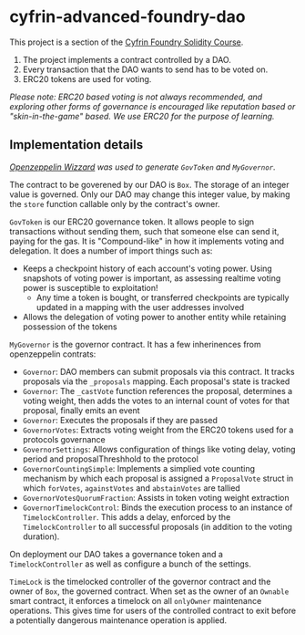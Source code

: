 # cyfrin-advanced-foundry-dao

This project is a section of the
[Cyfrin Foundry Solidity Course](https://github.com/Cyfrin/foundry-full-course-cu?tab=readme-ov-file#advanced-foundry-section-7-foundry-dao--governance).

1. The project implements a contract controlled by a DAO.
2. Every transaction that the DAO wants to send has to be voted on.
3. ERC20 tokens are used for voting.

_Please note: ERC20 based voting is not always recommended, and exploring other forms of governance is encouraged
like reputation based or "skin-in-the-game" based. We use ERC20 for the purpose of learning._

## Implementation details

_[Openzeppelin Wizzard](https://wizard.openzeppelin.com) was used to generate `GovToken` and `MyGovernor`._

The contract to be goverened by our DAO is `Box`. The storage of an integer value is governed.
Only our DAO may change this integer value, by making the `store` function callable only by the contract's owner.

`GovToken` is our ERC20 governance token. It allows people to sign transactions without sending them, such that someone else can send it, paying for the gas.
It is "Compound-like" in how it implements voting and delegation. It does a number of import things such as:

* Keeps a checkpoint history of each account's voting power. Using snapshots of voting power is important, as assessing realtime voting power is susceptible to exploitation!
  * Any time a token is bought, or transferred checkpoints are typically updated in a mapping with the user addresses involved
* Allows the delegation of voting power to another entity while retaining possession of the tokens

`MyGovernor` is the governor contract. It has a few inherinences from openzeppelin contrats:

* `Governor`: DAO members can submit proposals via this contract. It tracks proposals via the `_proposals` mapping. Each proposal's state is tracked
* `Governor`: The `_castVote` function references the proposal, determines a voting weight, then adds the votes to an internal count of votes for that proposal, finally emits an event
* `Governor`: Executes the proposals if they are passed
* `GovernorVotes`: Extracts voting weight from the ERC20 tokens used for a protocols governance
* `GovernorSettings`: Allows configuration of things like voting delay, voting period and proposalThreshhold to the protocol
* `GovernorCountingSimple`: Implements a simplied vote counting mechanism by which each proposal is assigned a `ProposalVote` struct in which `forVotes`, `againstVotes` and `abstainVotes` are tallied
* `GovernorVotesQuorumFraction`: Assists in token voting weight extraction
* `GovernorTimelockControl`: Binds the execution process to an instance of `TimelockController`. This adds a delay, enforced by the `TimelockController` to all successful proposals (in addition to the voting duration).

On deployment our DAO takes a governance token and a `TimelockController` as well as configure a bunch of the settings.

`TimeLock` is the timelocked controller of the governor contract and the owner of `Box`, the governed contract.
When set as the owner of an `Ownable` smart contract, it enforces a timelock on all `onlyOwner` maintenance operations.
This gives time for users of the controlled contract to exit before a potentially dangerous maintenance operation is applied.
